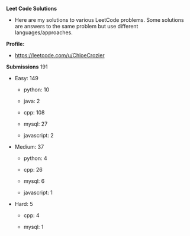 **Leet Code Solutions**

- Here are my solutions to various LeetCode problems. Some solutions are answers to the same problem but use different languages/approaches.

**Profile:**

- https://leetcode.com/u/ChloeCrozier


**Submissions** 191
- Easy: 149

  -  python: 10

  -  java: 2

  -  cpp: 108

  -  mysql: 27

  -  javascript: 2


- Medium: 37

  -  python: 4

  -  cpp: 26

  -  mysql: 6

  -  javascript: 1


- Hard: 5

  -  cpp: 4

  -  mysql: 1